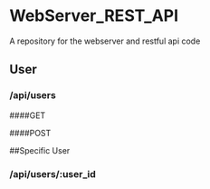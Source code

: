 WebServer_REST_API
==================

A repository for the webserver and restful api code

## User
### /api/users

####GET

####POST

##Specific User
### /api/users/:user_id
